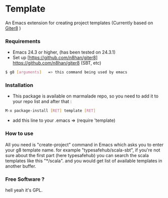 Template
========

An Emacs extension for creating project templates (Currently based on [Giter8] )


### Requirements

* Emacs 24.3 or higher, (has been tested on 24.3.1)
* Set up [https://github.com/n8han/giter8] https://github.com/n8han/giter8  (SBT, etc)
 
```sh
$ g8 [arguments]   => this command being used by emacs
```

### Installation

* This package is available on marmalade repo, so you need to add it to your repo list and after that :
```sh
M-x package-install [RET] template [RET]
```
* add this line to your .emacs => (require 'template)

### How to use

All you need is "create-project" command in Emacs which asks you to enter your g8 template name.
for example "typesafehub/scala-sbt", if you're not sure about the first part (here typesafehub) you can search the
scala templates like this "*/scala". and you would get list of available templates in another buffer.


### Free Software ?
hell yeah it's GPL.












[Giter8]:https://github.com/n8han/giter8
